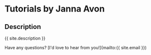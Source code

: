 # Tutorials by Janna Avon

## Description
{{ site.description }}

Have any questions? [I'd love to hear from you!](mailto:{{ site.email }})
